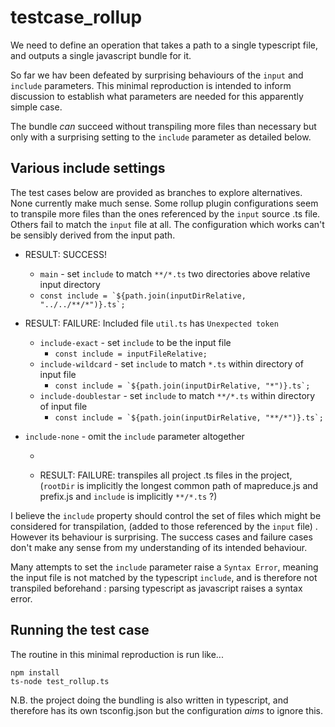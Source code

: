 # testcase_rollup

We need to define an operation that takes a path to a single typescript file, and outputs a single javascript bundle for it.

So far we hav been defeated by surprising behaviours of the `input` and `include` parameters. This minimal reproduction is intended to inform discussion to establish what parameters are needed for this apparently simple case.

The bundle _can_ succeed without transpiling more files than necessary but only with a surprising setting to the `include` parameter as detailed below.

## Various include settings

The test cases below are provided as branches to explore alternatives. None currently make much sense. Some rollup plugin configurations seem to transpile more files than the ones referenced by the `input` source .ts file. Others fail to match the `input` file at all. The configuration which works can't be sensibly derived from the input path.

- RESULT: SUCCESS!
  - `main` - set `include` to match `**/*.ts` two directories above relative input directory
  - `` const include = `${path.join(inputDirRelative, "../../**/*")}.ts`; ``
- RESULT: FAILURE: Included file `util.ts` has `Unexpected token`

  - `include-exact` - set `include` to be the input file
    - `const include = inputFileRelative;`
  - `include-wildcard` - set `include` to match `*.ts` within directory of input file
    - `` const include = `${path.join(inputDirRelative, "*")}.ts`;  ``
  - `include-doublestar` - set `include` to match `**/*.ts` within directory of input file
    - `` const include = `${path.join(inputDirRelative, "**/*")}.ts`; ``

- `include-none` - omit the `include` parameter altogether

  - ```

    ```

  - RESULT: FAILURE: transpiles all project .ts files in the project, (`rootDir` is implicitly the longest common path of mapreduce.js and prefix.js and `include` is implicitly `**/*.ts` ?)

I believe the `include` property should control the set of files which might be considered for transpilation, (added to those referenced by the `input` file) . However its behaviour is surprising. The success cases and failure cases don't make any sense from my understanding of its intended behaviour.

Many attempts to set the `include` parameter raise a `Syntax Error`, meaning the input file is not matched by the typescript `include`, and is therefore not transpiled beforehand : parsing typescript as javascript raises a syntax error.

## Running the test case

The routine in this minimal reproduction is run like...

```
npm install
ts-node test_rollup.ts
```

N.B. the project doing the bundling is also written in typescript, and therefore has its own tsconfig.json but the configuration _aims_ to ignore this.
